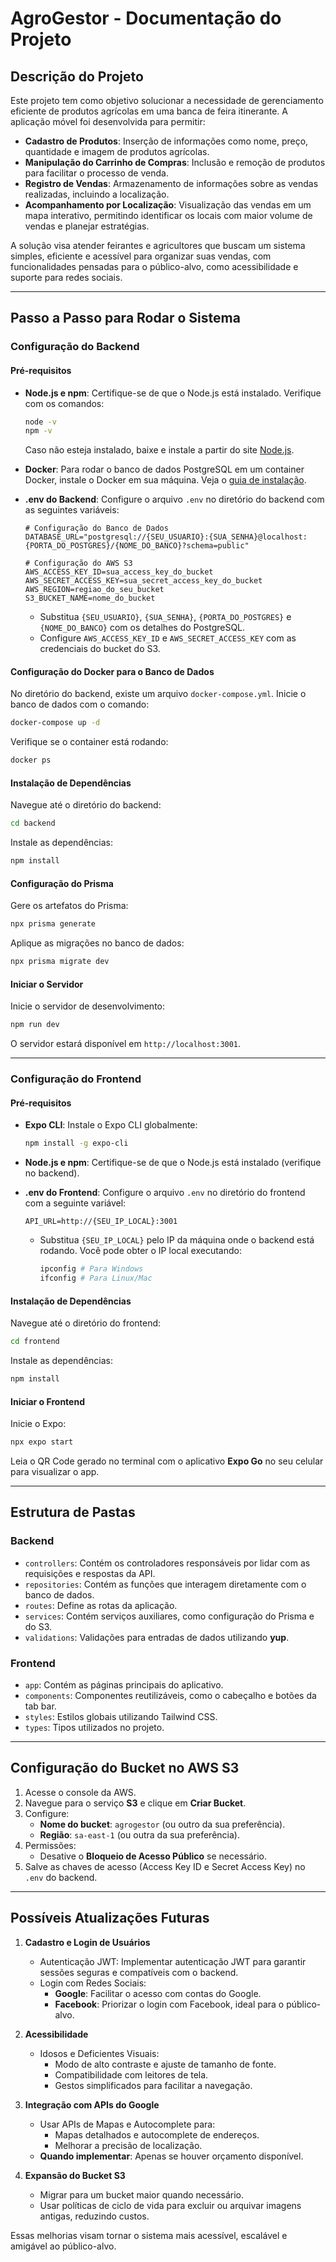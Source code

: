 # AgroGestor - Documentação do Projeto

## Descrição do Projeto

Este projeto tem como objetivo solucionar a necessidade de gerenciamento eficiente de produtos agrícolas em uma banca de feira itinerante. A aplicação móvel foi desenvolvida para permitir:

- **Cadastro de Produtos**: Inserção de informações como nome, preço, quantidade e imagem de produtos agrícolas.
- **Manipulação do Carrinho de Compras**: Inclusão e remoção de produtos para facilitar o processo de venda.
- **Registro de Vendas**: Armazenamento de informações sobre as vendas realizadas, incluindo a localização.
- **Acompanhamento por Localização**: Visualização das vendas em um mapa interativo, permitindo identificar os locais com maior volume de vendas e planejar estratégias.

A solução visa atender feirantes e agricultores que buscam um sistema simples, eficiente e acessível para organizar suas vendas, com funcionalidades pensadas para o público-alvo, como acessibilidade e suporte para redes sociais.

---

## Passo a Passo para Rodar o Sistema

### Configuração do Backend

#### Pré-requisitos

- **Node.js e npm**: Certifique-se de que o Node.js está instalado. Verifique com os comandos:

  ```bash
  node -v
  npm -v
  ```

  Caso não esteja instalado, baixe e instale a partir do site [Node.js](https://nodejs.org/).

- **Docker**: Para rodar o banco de dados PostgreSQL em um container Docker, instale o Docker em sua máquina. Veja o [guia de instalação](https://docs.docker.com/get-docker/).

- **.env do Backend**: Configure o arquivo `.env` no diretório do backend com as seguintes variáveis:

  ```env
  # Configuração do Banco de Dados
  DATABASE_URL="postgresql://{SEU_USUARIO}:{SUA_SENHA}@localhost:{PORTA_DO_POSTGRES}/{NOME_DO_BANCO}?schema=public"

  # Configuração do AWS S3
  AWS_ACCESS_KEY_ID=sua_access_key_do_bucket
  AWS_SECRET_ACCESS_KEY=sua_secret_access_key_do_bucket
  AWS_REGION=regiao_do_seu_bucket
  S3_BUCKET_NAME=nome_do_bucket
  ```

  - Substitua `{SEU_USUARIO}`, `{SUA_SENHA}`, `{PORTA_DO_POSTGRES}` e `{NOME_DO_BANCO}` com os detalhes do PostgreSQL.
  - Configure `AWS_ACCESS_KEY_ID` e `AWS_SECRET_ACCESS_KEY` com as credenciais do bucket do S3.

#### Configuração do Docker para o Banco de Dados

No diretório do backend, existe um arquivo `docker-compose.yml`. Inicie o banco de dados com o comando:

```bash
docker-compose up -d
```

Verifique se o container está rodando:

```bash
docker ps
```

#### Instalação de Dependências

Navegue até o diretório do backend:

```bash
cd backend
```

Instale as dependências:

```bash
npm install
```

#### Configuração do Prisma

Gere os artefatos do Prisma:

```bash
npx prisma generate
```

Aplique as migrações no banco de dados:

```bash
npx prisma migrate dev
```

#### Iniciar o Servidor

Inicie o servidor de desenvolvimento:

```bash
npm run dev
```

O servidor estará disponível em `http://localhost:3001`.

---

### Configuração do Frontend

#### Pré-requisitos

- **Expo CLI**: Instale o Expo CLI globalmente:

  ```bash
  npm install -g expo-cli
  ```

- **Node.js e npm**: Certifique-se de que o Node.js está instalado (verifique no backend).

- **.env do Frontend**: Configure o arquivo `.env` no diretório do frontend com a seguinte variável:

  ```env
  API_URL=http://{SEU_IP_LOCAL}:3001
  ```

  - Substitua `{SEU_IP_LOCAL}` pelo IP da máquina onde o backend está rodando. Você pode obter o IP local executando:

    ```bash
    ipconfig # Para Windows
    ifconfig # Para Linux/Mac
    ```

#### Instalação de Dependências

Navegue até o diretório do frontend:

```bash
cd frontend
```

Instale as dependências:

```bash
npm install
```

#### Iniciar o Frontend

Inicie o Expo:

```bash
npx expo start
```

Leia o QR Code gerado no terminal com o aplicativo **Expo Go** no seu celular para visualizar o app.

---

## Estrutura de Pastas

### Backend

- `controllers`: Contém os controladores responsáveis por lidar com as requisições e respostas da API.
- `repositories`: Contém as funções que interagem diretamente com o banco de dados.
- `routes`: Define as rotas da aplicação.
- `services`: Contém serviços auxiliares, como configuração do Prisma e do S3.
- `validations`: Validações para entradas de dados utilizando **yup**.

### Frontend

- `app`: Contém as páginas principais do aplicativo.
- `components`: Componentes reutilizáveis, como o cabeçalho e botões da tab bar.
- `styles`: Estilos globais utilizando Tailwind CSS.
- `types`: Tipos utilizados no projeto.

---

## Configuração do Bucket no AWS S3

1. Acesse o console da AWS.
2. Navegue para o serviço **S3** e clique em **Criar Bucket**.
3. Configure:
   - **Nome do bucket**: `agrogestor` (ou outro da sua preferência).
   - **Região**: `sa-east-1` (ou outra da sua preferência).
4. Permissões:
   - Desative o **Bloqueio de Acesso Público** se necessário.
5. Salve as chaves de acesso (Access Key ID e Secret Access Key) no `.env` do backend.

---

## Possíveis Atualizações Futuras

1. **Cadastro e Login de Usuários**
   - Autenticação JWT: Implementar autenticação JWT para garantir sessões seguras e compatíveis com o backend.
   - Login com Redes Sociais:
     - **Google**: Facilitar o acesso com contas do Google.
     - **Facebook**: Priorizar o login com Facebook, ideal para o público-alvo.

2. **Acessibilidade**
   - Idosos e Deficientes Visuais:
     - Modo de alto contraste e ajuste de tamanho de fonte.
     - Compatibilidade com leitores de tela.
     - Gestos simplificados para facilitar a navegação.

3. **Integração com APIs do Google**
   - Usar APIs de Mapas e Autocomplete para:
     - Mapas detalhados e autocomplete de endereços.
     - Melhorar a precisão de localização.
   - **Quando implementar**: Apenas se houver orçamento disponível.

4. **Expansão do Bucket S3**
   - Migrar para um bucket maior quando necessário.
   - Usar políticas de ciclo de vida para excluir ou arquivar imagens antigas, reduzindo custos.

Essas melhorias visam tornar o sistema mais acessível, escalável e amigável ao público-alvo.
